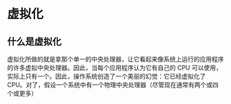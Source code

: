 # 虚拟化

## 什么是虚拟化

虚拟化所做的就是拿那个单一的中央处理器，让它看起来像系统上运行的应用程序的许多虚拟中央处理器。因此，当每个应用程序认为它有自己的 CPU 可以使用，实际上只有一个。因此，操作系统创造了一个美丽的幻觉：它已经虚拟化了 CPU。对了，假设一个系统中有一个物理中央处理器（尽管现在通常有两个或四个或更多）